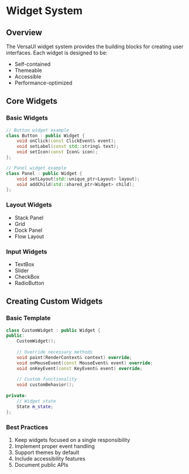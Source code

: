 # Widget System

## Overview
The VersaUI widget system provides the building blocks for creating user interfaces. Each widget is designed to be:
- Self-contained
- Themeable
- Accessible
- Performance-optimized

## Core Widgets

### Basic Widgets
```cpp
// Button widget example
class Button : public Widget {
    void onClick(const ClickEvent& event);
    void setLabel(const std::string& text);
    void setIcon(const Icon& icon);
};

// Panel widget example
class Panel : public Widget {
    void setLayout(std::unique_ptr<Layout> layout);
    void addChild(std::shared_ptr<Widget> child);
};
```

### Layout Widgets
- Stack Panel
- Grid
- Dock Panel
- Flow Layout

### Input Widgets
- TextBox
- Slider
- CheckBox
- RadioButton

## Creating Custom Widgets

### Basic Template
```cpp
class CustomWidget : public Widget {
public:
    CustomWidget();
    
    // Override necessary methods
    void paint(RenderContext& context) override;
    void onMouseEvent(const MouseEvent& event) override;
    void onKeyEvent(const KeyEvent& event) override;
    
    // Custom functionality
    void customBehavior();
    
private:
    // Widget state
    State m_state;
};
```

### Best Practices
1. Keep widgets focused on a single responsibility
2. Implement proper event handling
3. Support themes by default
4. Include accessibility features
5. Document public APIs 